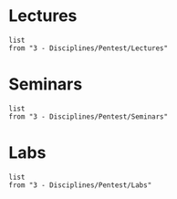 # Lectures
```dataview
list
from "3 - Disciplines/Pentest/Lectures"
```
# Seminars
```dataview
list
from "3 - Disciplines/Pentest/Seminars"
```
# Labs
```dataview
list
from "3 - Disciplines/Pentest/Labs"
```
